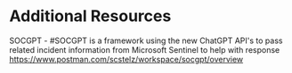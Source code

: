 # Additional Resources

SOCGPT - #SOCGPT is a framework using the new ChatGPT API's to pass related incident information from Microsoft Sentinel to help with response https://www.postman.com/scstelz/workspace/socgpt/overview
